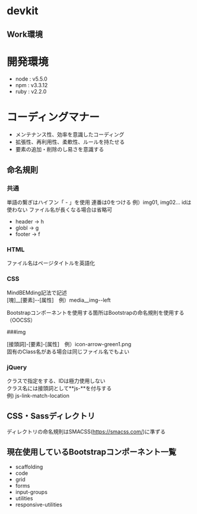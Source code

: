 # devkit

## Work環境

# 開発環境
- node : v5.5.0   
- npm : v3.3.12  
- ruby : v2.2.0  


# コーディングマナー
- メンテナンス性、効率を意識したコーディング
- 拡張性、再利用性、柔軟性、ルールを持たせる
- 要素の追加・削除のし易さを意識する

## 命名規則

### 共通

単語の繋ぎはハイフン「 - 」を使用
連番は0をつける 例）img01, img02...
idは使わない
ファイル名が長くなる場合は省略可
- header -> h
- globl -> g
- footer -> f

### HTML

ファイル名はページタイトルを英語化

### CSS

MindBEMding記法で記述  
[塊]__[要素]--[属性]　例）media__img--left  

Bootstrapコンポーネントを使用する箇所はBootstrapの命名規則を使用する（OOCSS）

###img

[接頭詞]-[要素]-[属性]　例）icon-arrow-green1.png  
固有のClass名がある場合は同じファイル名でもよい

### jQuery
クラスで指定をする、IDは極力使用しない  
クラス名には接頭詞として**js-**を付与する  
例) js-link-match-location  


## CSS・Sassディレクトリ

ディレクトリの命名規則はSMACSS(https://smacss.com/)に準ずる



## 現在使用しているBootstrapコンポーネント一覧
- scaffolding
- code
- grid
- forms
- input-groups
- utilities
- responsive-utilities

